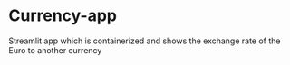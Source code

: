 # Currency-app
Streamlit app which is containerized and shows the exchange rate of the Euro to another currency 
